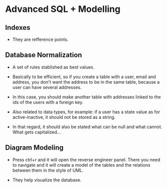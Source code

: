 # Advanced SQL + Modelling

## Indexes

- They are refference points.

## Database Normalization

- A set of rules stablished as best values.

- Basically to be efficient, so if you create a table with a user, email and address, you don't want the address to be in the same table, because a user can have several addresses.
- In this case, you should make another table with addresses linked to the ids of the users with a foreign key.

- Also related to data types, for example: if a user has a state value as for active-inactive, it should not be stored as a string.
- In that regard, it should also be stated what can be null and what cannot. What gets capitalized...

## Diagram Modeling

- Press ctrl+r and it will open the reverse engineer panel. There you need to navigate and it will create a model of the tables and the relations between them in the style of UML.

- They help visualize the database.
